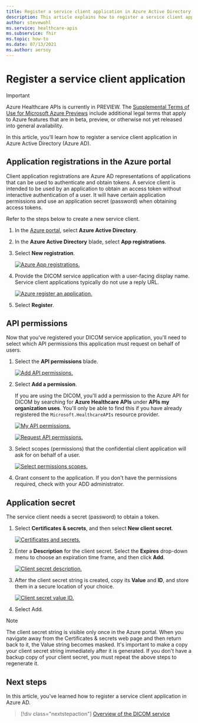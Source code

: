 ```yaml
---
title: Register a service client application in Azure Active Directory - Azure Healthcare APIs for DICOM
description: This article explains how to register a service client application in Azure Active Directory.
author: stevewohl
ms.service: healthcare-apis
ms.subservice: fhir
ms.topic: how-to
ms.date: 07/13/2021
ms.author: aersoy
---
```


# Register a service client application

> [!IMPORTANT]
> Azure Healthcare APIs is currently in PREVIEW. The [Supplemental Terms of Use for Microsoft Azure Previews](https://azure.microsoft.com/support/legal/preview-supplemental-terms/) include additional legal terms that apply to Azure features that are in beta, preview, or otherwise not yet released into general availability.

In this article, you'll learn how to register a service client application in Azure Active Directory (Azure AD).

## Application registrations in the Azure portal

Client application registrations are Azure AD representations of applications that can be used to authenticate and obtain tokens. A service client is intended to be used by an application to obtain an access token without interactive authentication of a user. It will have certain application permissions and use an application secret (password) when obtaining access tokens.

Refer to the steps below to create a new service client.

1. In the [Azure portal](https://portal.azure.com), select **Azure Active Directory**.
2. In the **Azure Active Directory** blade, select **App registrations**.
3. Select **New registration**.

   [ ![Azure App registrations.](media/dicom-azure-app-registrations.png) ](media/dicom-azure-app-registrations.png#lightbox)

4. Provide the DICOM service application with a user-facing display name. Service client applications typically do not use a reply URL.

   [ ![Azure register an application.](media/dicom-registration-application-name.png) ](media/dicom-registration-application-name.png#lightbox)

5. Select **Register**.

## API permissions

Now that you've registered your DICOM service application, you'll need to select which API permissions this application must request on behalf of users.

1. Select the **API permissions** blade.

   [ ![Add API permissions.](media/dicom-add-api-permissions.png) ](media/dicom-add-api-permissions.png#lightbox)

2. Select **Add a permission**.

   If you are using the DICOM, you'll add a permission to the Azure API for DICOM by searching for **Azure Healthcare APIs** under **APIs my organization uses**. You'll only be able to find this if you have already registered the `Microsoft.HealthcareAPIs` resource provider.

   [ ![My API permissions.](media/dicom-request-my-api-permissions.png) ](media/dicom-request-my-api-permissions.png#lightbox)


   [ ![Request API permissions.](media/dicom-request-api-permissions.png) ](media/dicom-request-api-permissions.png#lightbox)

3. Select scopes (permissions) that the confidential client application will ask for on behalf of a user.

   [ ![Select permissions scopes.](media/dicom-select-scopes.png) ](media/dicom-select-scopes.png#lightbox)

4. Grant consent to the application. If you don't have the permissions required, check with your ADD administrator.


## Application secret

The service client needs a secret (password) to obtain a token.

1. Select **Certificates & secrets**, and then select **New client secret**.

   [ ![Certificates and secrets.](media/dicom-new-client-secret.png) ](media/dicom-new-client-secret.png#lightbox)

2. Enter a **Description** for the client secret. Select the **Expires** drop-down menu to choose an expiration time frame, and then click **Add**.

   [ ![Client secret description.](media/dicom-client-secret-description.png) ](media/dicom-client-secret-description.png#lightbox)

3. After the client secret string is created, copy its **Value** and **ID**, and store them in a secure location of your choice.

   [ ![Client secret value ID.](media/dicom-client-secret-value-id.png) ](media/dicom-client-secret-value-id.png#lightbox)

4. Select Add.

> [!NOTE]
> The client secret string is visible only once in the Azure portal. When you navigate away from the Certificates & secrets web page and then return back to it, the Value string becomes masked. It's important to make a copy your client secret string immediately after it is generated. If you don't have a backup copy of your client secret, you must repeat the above steps to regenerate it.


## Next steps

In this article, you've learned how to register a service client application in Azure AD. 

>[!div class="nextstepaction"]
>[Overview of the DICOM service](dicom-services-overview.md)




